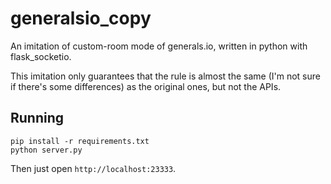 # generalsio_copy
An imitation of custom-room mode of generals.io, written in python with flask_socketio.

This imitation only guarantees that the rule is almost the same (I'm not sure if there's some differences) as the original ones, but not the APIs.

## Running
```shell
pip install -r requirements.txt
python server.py
```

Then just open `http://localhost:23333`.
